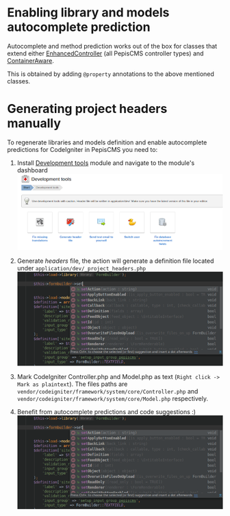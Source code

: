 # Enabling library and models autocomplete prediction

Autocomplete and method prediction works out of the box for classes that extend either
[EnhancedController](../../../tree/master/pepiscms/application/classes/EnhancedController.php)
(all PepisCMS controller types) and [ContainerAware](../../../tree/master/pepiscms/application/classes/ContainerAware.php).

This is obtained by adding `@property` annotations to the above mentioned classes.

# Generating project headers manually

To regenerate libraries and models definition and enable autocomplete predictions for CodeIgniter in PepisCMS you need to:

1. Install [Development tools](MODULES.md#development-tools) module and navigate to the module's dashboard
    ![Autocomplete](screens/ENABLING_LIBRARY_AND_MODELS_AUTOCOMPLETE_PREDICTION_1.png)

3. Generate *headers* file, the action will generate a definition file located under `application/dev/_project_headers.php`
    ![_project_headers.php](screens/ENABLING_LIBRARY_AND_MODELS_AUTOCOMPLETE_PREDICTION_2.png)
    
4. Mark CodeIgniter Controller.php and Model.php as text (`Right click -> Mark as plaintext`).
    The files paths are `vendor/codeigniter/framework/system/core/Controller.php`
    and `vendor/codeigniter/framework/system/core/Model.php` respectively.
    
5. Benefit from autocomplete predictions and code suggestions :)
    ![Autocomplete](screens/ENABLING_LIBRARY_AND_MODELS_AUTOCOMPLETE_PREDICTION_3.png)